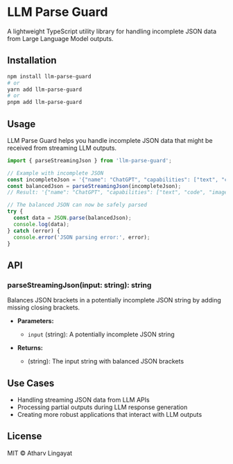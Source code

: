 # LLM Parse Guard

A lightweight TypeScript utility library for handling incomplete JSON data from Large Language Model outputs.

## Installation

```bash
npm install llm-parse-guard
# or
yarn add llm-parse-guard
# or
pnpm add llm-parse-guard
```

## Usage

LLM Parse Guard helps you handle incomplete JSON data that might be received from streaming LLM outputs.

```typescript
import { parseStreamingJson } from 'llm-parse-guard';

// Example with incomplete JSON
const incompleteJson = '{"name": "ChatGPT", "capabilities": ["text", "code", "images", {"advanced": [';
const balancedJson = parseStreamingJson(incompleteJson);
// Result: '{"name": "ChatGPT", "capabilities": ["text", "code", "images", {"advanced": []}]}'

// The balanced JSON can now be safely parsed
try {
  const data = JSON.parse(balancedJson);
  console.log(data);
} catch (error) {
  console.error('JSON parsing error:', error);
}
```

## API

### parseStreamingJson(input: string): string

Balances JSON brackets in a potentially incomplete JSON string by adding missing closing brackets.

- **Parameters:**
  - `input` (string): A potentially incomplete JSON string
  
- **Returns:**
  - (string): The input string with balanced JSON brackets

## Use Cases

- Handling streaming JSON data from LLM APIs
- Processing partial outputs during LLM response generation
- Creating more robust applications that interact with LLM outputs

## License

MIT © Atharv Lingayat
